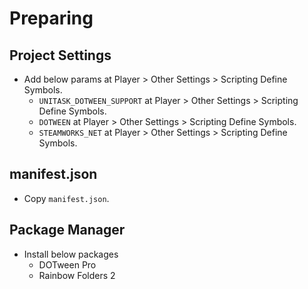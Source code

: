 # Preparing

## Project Settings

- Add below params at Player > Other Settings > Scripting Define Symbols.
  - `UNITASK_DOTWEEN_SUPPORT` at Player > Other Settings > Scripting Define Symbols.
  - `DOTWEEN` at Player > Other Settings > Scripting Define Symbols.
  - `STEAMWORKS_NET` at Player > Other Settings > Scripting Define Symbols.

## manifest.json

- Copy `manifest.json`.

## Package Manager

- Install below packages
  - DOTween Pro
  - Rainbow Folders 2
